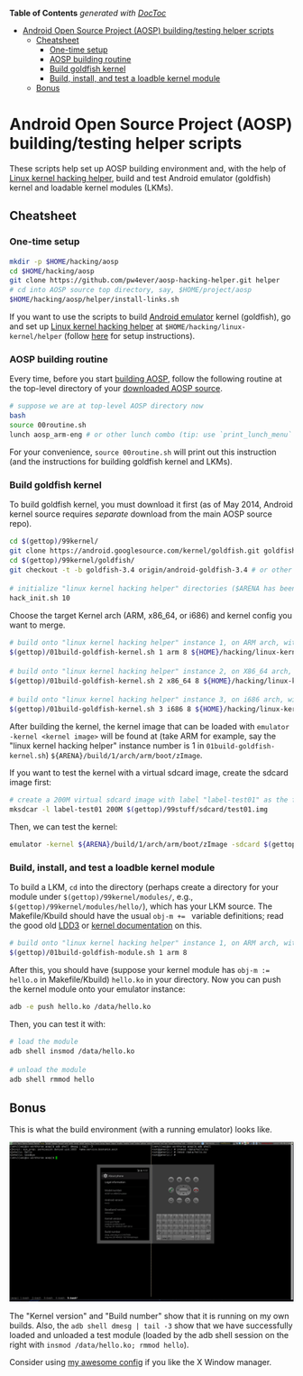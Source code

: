 <!-- START doctoc generated TOC please keep comment here to allow auto update -->
<!-- DON'T EDIT THIS SECTION, INSTEAD RE-RUN doctoc TO UPDATE -->
**Table of Contents**  *generated with [DocToc](http://doctoc.herokuapp.com/)*

- [Android Open Source Project (AOSP) building/testing helper scripts](#android-open-source-project-aosp-buildingtesting-helper-scripts)
	- [Cheatsheet](#cheatsheet)
		- [One-time setup](#one-time-setup)
		- [AOSP building routine](#aosp-building-routine)
		- [Build goldfish kernel](#build-goldfish-kernel)
		- [Build, install, and test a loadble kernel module](#build-install-and-test-a-loadble-kernel-module)
	- [Bonus](#bonus)

<!-- END doctoc generated TOC please keep comment here to allow auto update -->

# Android Open Source Project (AOSP) building/testing helper scripts

These scripts help set up AOSP building environment and, with the help of [Linux kernel hacking helper][linux-helper], build and test Android emulator (goldfish) kernel and loadable kernel modules (LKMs).

## Cheatsheet

### One-time setup

```bash
mkdir -p $HOME/hacking/aosp
cd $HOME/hacking/aosp
git clone https://github.com/pw4ever/aosp-hacking-helper.git helper
# cd into AOSP source top directory, say, $HOME/project/aosp
$HOME/hacking/aosp/helper/install-links.sh
```

If you want to use the scripts to build [Android emulator](https://developer.android.com/tools/help/emulator.html) kernel (goldfish), go and set up [Linux kernel hacking helper][linux-helper] at `$HOME/hacking/linux-kernel/helper` (follow [here](https://github.com/pw4ever/linux-kernel-hacking-helper#one-time-setup) for setup instructions).

### AOSP building routine

Every time, before you start [building AOSP](https://source.android.com/source/building-running.html), follow the following routine at the top-level directory of your [downloaded AOSP source](https://source.android.com/source/downloading.html).

```bash
# suppose we are at top-level AOSP directory now
bash
source 00routine.sh
lunch aosp_arm-eng # or other lunch combo (tip: use `print_lunch_menu` to see the menu; ${TARGET_PRODUCT}-${TARGET_BUILD_VARIANT}) of your choice
```

For your convenience, `source 00routine.sh` will print out this instruction (and the instructions for building goldfish kernel and LKMs).

### Build goldfish kernel

To build goldfish kernel, you must download it first (as of May 2014, Android kernel source requires *separate* download from the main AOSP source repo).

```bash
cd $(gettop)/99kernel/
git clone https://android.googlesource.com/kernel/goldfish.git goldfish
cd $(gettop)/99kernel/goldfish/
git checkout -t -b goldfish-3.4 origin/android-goldfish-3.4 # or other version of your choice

# initialize "linux kernel hacking helper" directories ($ARENA has been set up by "source 00routine.sh")
hack_init.sh 10 
```

Choose the target Kernel arch (ARM, x86_64, or i686) and kernel config you want to merge.

```bash
# build onto "linux kernel hacking helper" instance 1, on ARM arch, with 8 parallel jobs, and merging kernel configs for KGDB (kernel debugger) and LKM (loadable kernel module) support
$(gettop)/01build-goldfish-kernel.sh 1 arm 8 ${HOME}/hacking/linux-kernel/helper/config/kgdb ${HOME}/hacking/linux-kernel/helper/config/lkm

# build onto "linux kernel hacking helper" instance 2, on X86_64 arch, with 8 parallel jobs, and merging kernel configs for KGDB (kernel debugger) and LKM (loadable kernel module) support
$(gettop)/01build-goldfish-kernel.sh 2 x86_64 8 ${HOME}/hacking/linux-kernel/helper/config/kgdb ${HOME}/hacking/linux-kernel/helper/config/lkm

# build onto "linux kernel hacking helper" instance 3, on i686 arch, with 8 parallel jobs, and merging kernel configs for KGDB (kernel debugger) and LKM (loadable kernel module) support
$(gettop)/01build-goldfish-kernel.sh 3 i686 8 ${HOME}/hacking/linux-kernel/helper/config/kgdb ${HOME}/hacking/linux-kernel/helper/config/lkm
```

After building the kernel, the kernel image that can be loaded with `emulator -kernel <kernel image>` will be found at (take ARM for example, say the "linux kernel hacking helper" instance number is 1 in `01build-goldfish-kernel.sh`) `${ARENA}/build/1/arch/arm/boot/zImage`.

If you want to test the kernel with a virtual sdcard image, create the sdcard image first:
```bash
# create a 200M virtual sdcard image with label "label-test01" as the file "$(gettop)/99stuff/sdcard/test01.img" (the directory has been created by "source 00routine.sh"
mksdcar -l label-test01 200M $(gettop)/99stuff/sdcard/test01.img
```

Then, we can test the kernel:
```bash
emulator -kernel ${ARENA}/build/1/arch/arm/boot/zImage -sdcard $(gettop)/99stuff/sdcard/test01.img &
```

### Build, install, and test a loadble kernel module

To build a LKM, `cd` into the directory (perhaps create a directory for your module under `$(gettop)/99kernel/modules/`, e.g., `$(gettop)/99kernel/modules/hello/`), which has your LKM source. The Makefile/Kbuild should have the usual `obj-m += ` variable definitions; read the good old [LDD3](http://www.makelinux.net/ldd3/) or [kernel documentation](https://github.com/torvalds/linux/blob/master/Documentation/kbuild/modules.txt) on this.

```bash
# build onto "linux kernel hacking helper" instance 1, on ARM arch, with 8 parallel jobs
$(gettop)/01build-goldfish-module.sh 1 arm 8
```

After this, you should have (suppose your kernel module has `obj-m := hello.o` in Makefile/Kbuild) `hello.ko` in your directory. Now you can push the kernel module onto your emulator instance:

```bash
adb -e push hello.ko /data/hello.ko
```

Then, you can test it with:
```bash
# load the module
adb shell insmod /data/hello.ko

# unload the module
adb shell rmmod hello
```

## Bonus

This is what the build environment (with a running emulator) looks like.

![](aosp-screenshot.png)

The "Kernel version" and "Build number" show that it is running on my own builds. Also, the `adb shell dmesg | tail -3` show that we have successfully loaded and unloaded a test module (loaded by the adb shell session on the right with `insmod /data/hello.ko; rmmod hello`). 

Consider using [my awesome config](https://github.com/pw4ever/awesome-wm-config) if you like the X Window manager.

[linux-helper]: https://github.com/pw4ever/linux-kernel-hacking-helper "Linux kernel hacking helper"
